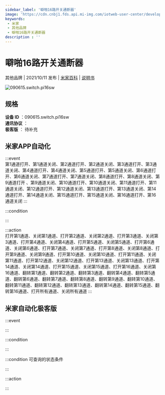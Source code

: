 ```yaml
---
sidebar_label: '噼啪16路开关通断器'
image: 'https://cdn.cnbj1.fds.api.mi-img.com/iotweb-user-center/developer_1679048027874v5FXXLXk.png?GalaxyAccessKeyId=AKVGLQWBOVIRQ3XLEW&Expires=9223372036854775807&Signature=drV9aRVsFqu8uCygtVNZt2CanMQ='
keywords: 
 - 米家
 - 其他品牌
 - 噼啪16路开关通断器
description : ''
---
```

# 噼啪16路开关通断器

其他品牌 | 2021/10/11 发布 | [米家百科](https://home.mi.com/webapp/content/baike/product/index.html?model=090615.switch.pi16sw) | [说明书](https://home.mi.com/views/introduction.html?model=090615.switch.pi16sw&region=cn)

![090615.switch.pi16sw](https://cdn.cnbj1.fds.api.mi-img.com/iotweb-user-center/developer_1679048027874v5FXXLXk.png?GalaxyAccessKeyId=AKVGLQWBOVIRQ3XLEW&Expires=9223372036854775807&Signature=drV9aRVsFqu8uCygtVNZt2CanMQ=)

## 规格  
> 
**设备 ID** ：090615.switch.pi16sw  
**通讯协议** ：  
**极客版**  ： 待补充 


## 米家APP自动化  

:::event  
第1通道打开、第1通道关闭、第2通道打开、第2通道关闭、第3通道打开、第3通道关闭、第4通道打开、第4通道关闭、第5通道打开、第5通道关闭、第6通道打开、第6通道关闭、第7通道打开、第7通道关闭、第8通道打开、第8通道关闭、第9通道打开 、第9通道关闭、第10通道打开、第10通道关闭、第11通道打开、第11通道关闭、第12通道打开、第12通道关闭、第13通道打开、第13通道关闭、第14通道打开、第14通道关闭、第15通道打开、第15通道关闭、第16通道打开、第16通道关闭
:::

:::condition  

:::

:::action   
打开第1通道、关闭第1通道、打开第2通道、关闭第2通道、打开第3通道、关闭第3通道、打开第4通道、关闭第4通道、打开第5通道、关闭第5通道、打开第6通道、关闭第6通道、打开第7通道、关闭第7通道、打开第8通道、关闭第8通道、打开第9通道、关闭第9通道、打开第10通道、关闭第10通道、打开第11通道、关闭第11通道、打开第12通道、关闭第12通道、打开第13通道、关闭第13通道、打开第14通道、关闭第14通道、打开第15通道、关闭第15通道、打开第16通道、关闭第16通道、翻转第1通道、翻转第2通道、翻转第3通道、翻转第4通道、翻转第5通道、翻转第6通道、翻转第7通道、翻转第8通道、翻转第9通道、翻转第10通道、翻转第11通道、翻转第12通道、翻转第13通道、翻转第14通道、翻转第15通道、翻转第16通道、打开所有通道、关闭所有通道
:::

## 米家自动化极客版  

:::event  

:::

:::condition  

:::

:::condition 可查询的状态条件  

:::

:::action  

:::

        
